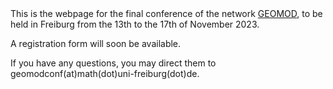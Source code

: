 <html>
<body>
This is the webpage for the final conference of the network <a href="https://home.mathematik.uni-freiburg.de/pizarro/GeoMod/index.html#">GEOMOD</a>, to be held in Freiburg from the 13th to the 17th of November 2023.
  
A registration form will soon be available.
  
If you have any questions, you may direct them to geomodconf(at)math(dot)uni-freiburg(dot)de.
</body>
<html>

